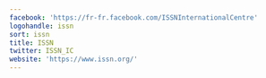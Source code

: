 ```yaml
---
facebook: 'https://fr-fr.facebook.com/ISSNInternationalCentre'
logohandle: issn
sort: issn
title: ISSN
twitter: ISSN_IC
website: 'https://www.issn.org/'
---
```

